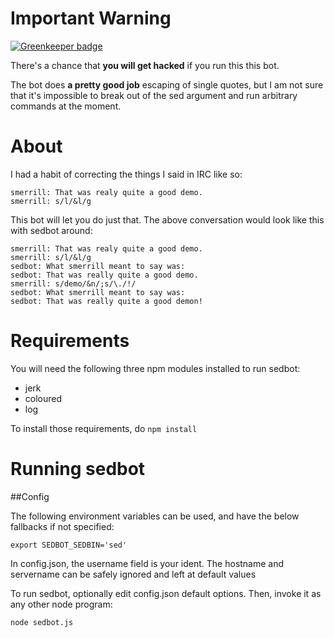 # Important Warning

[![Greenkeeper badge](https://badges.greenkeeper.io/wolfy1339/node-sedbot.svg)](https://greenkeeper.io/)

There's a chance that **you will get hacked** if you run this this bot.

The bot does **a pretty good job** escaping of single quotes, but
I am not sure that it's impossible to break out of the sed argument
and run arbitrary commands at the moment.

# About

I had a habit of correcting the things I said in IRC like so:

    smerrill: That was realy quite a good demo.
    smerrill: s/l/&l/g

This bot will let you do just that. The above conversation would look
like this with sedbot around:

    smerrill: That was realy quite a good demo.
    smerrill: s/l/&l/g
    sedbot: What smerrill meant to say was:
    sedbot: That was really quite a good demo.
    smerrill: s/demo/&n/;s/\./!/
    sedbot: What smerrill meant to say was:
    sedbot: That was really quite a good demon!

# Requirements

You will need the following three npm modules installed to run sedbot:

- jerk
- coloured
- log

To install those requirements, do <code>npm install</code>

# Running sedbot

##Config

The following environment variables can be used, and have the below fallbacks
if not specified:

    export SEDBOT_SEDBIN='sed'

In config.json, the username field is your ident.
The hostname and servername can be safely ignored and left at default values

To run sedbot, optionally edit config.json default options. Then, invoke it as any other node program:

    node sedbot.js

